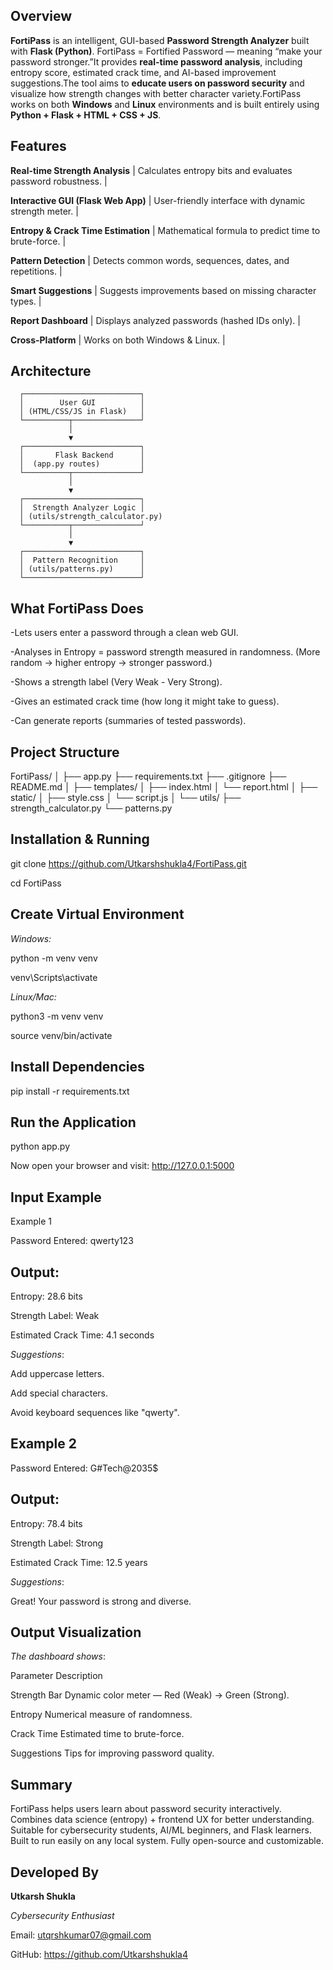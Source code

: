 ##  Overview

**FortiPass** is an intelligent, GUI-based **Password Strength Analyzer** built with **Flask (Python)**. FortiPass = Fortified Password — meaning “make your password stronger.”It provides **real-time password analysis**, including entropy score, estimated crack time, and AI-based improvement suggestions.The tool aims to **educate users on password security** and visualize how strength changes with better character variety.FortiPass works on both **Windows** and **Linux** environments and is built entirely using **Python + Flask + HTML + CSS + JS**.


##  Features

 **Real-time Strength Analysis** | Calculates entropy bits and evaluates password robustness. |
 
 **Interactive GUI (Flask Web App)** | User-friendly interface with dynamic strength meter. |
 
 **Entropy & Crack Time Estimation** | Mathematical formula to predict time to brute-force. |
 
 **Pattern Detection** | Detects common words, sequences, dates, and repetitions. |
 
 **Smart Suggestions** | Suggests improvements based on missing character types. |
 
 **Report Dashboard** | Displays analyzed passwords (hashed IDs only). |
 
 **Cross-Platform** | Works on both Windows & Linux. |
 


##  Architecture 


      ┌──────────────────────────┐
      │        User GUI          │
      │ (HTML/CSS/JS in Flask)   │
      └──────────┬───────────────┘
                 │
                 ▼
      ┌──────────────────────────┐
      │       Flask Backend      │
      │  (app.py routes)         │
      └──────────┬───────────────┘
                 │
                 ▼
      ┌──────────────────────────┐
      │  Strength Analyzer Logic │
      │ (utils/strength_calculator.py) 
      └──────────┬───────────────┘
                 │
                 ▼
      ┌──────────────────────────┐
      │  Pattern Recognition     │
      │ (utils/patterns.py)      │
      └──────────────────────────┘


## What FortiPass Does

-Lets users enter a password through a clean web GUI.

-Analyses in Entropy = password strength measured in randomness. (More random → higher entropy → stronger password.)

-Shows a strength label (Very Weak - Very Strong).

-Gives an estimated crack time (how long it might take to guess).

-Can generate reports (summaries of tested passwords).



##  Project Structure

FortiPass/
│
├── app.py 
├── requirements.txt 
├── .gitignore 
├── README.md 
│
├── templates/
│ ├── index.html
│ └── report.html
│
├── static/
│ ├── style.css 
│ └── script.js 
│
└── utils/
├── strength_calculator.py
└── patterns.py 



##  Installation & Running


git clone https://github.com/Utkarshshukla4/FortiPass.git

cd FortiPass

## Create Virtual Environment

_Windows:_

python -m venv venv

venv\Scripts\activate

_Linux/Mac:_

python3 -m venv venv

source venv/bin/activate

## Install Dependencies

pip install -r requirements.txt

## Run the Application

python app.py

Now open your browser and visit:
 http://127.0.0.1:5000


## Input Example

Example 1

Password Entered: qwerty123

## Output:

Entropy: 28.6 bits

Strength Label: Weak

Estimated Crack Time: 4.1 seconds

_Suggestions_:

Add uppercase letters.

Add special characters.

Avoid keyboard sequences like "qwerty".

## Example 2

Password Entered: G#Tech@2035$

## Output:

Entropy: 78.4 bits

Strength Label: Strong

Estimated Crack Time: 12.5 years

_Suggestions_:

Great! Your password is strong and diverse.

## Output Visualization

_The dashboard shows_:

Parameter	Description

Strength Bar	Dynamic color meter — Red (Weak) → Green (Strong).

Entropy	Numerical measure of randomness.

Crack Time	Estimated time to brute-force.

Suggestions	Tips for improving password quality.

## Summary

FortiPass helps users learn about password security interactively. Combines data science (entropy) + frontend UX for better understanding. Suitable for cybersecurity students, AI/ML beginners, and Flask learners. Built to run easily on any local system. Fully open-source and customizable.

## Developed By

**Utkarsh Shukla**

_Cybersecurity Enthusiast_

 Email: utqrshkumar07@gmail.com
 
 GitHub: https://github.com/Utkarshshukla4


